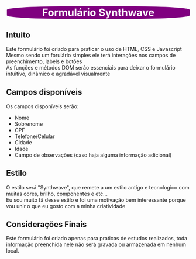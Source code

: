 # <center style="color: white; border: 2px solid white; border-radius: 30%;background-color: purple;">Formulário Synthwave</center>  

## **Intuito**  
Este formulário foi criado para praticar o uso de HTML, CSS e Javascript  
Mesmo sendo um forulário simples ele terá interações nos campos de preenchimento, labels e botões  
As funções e métodos DOM serão essenciais para deixar o formulário intuitivo, dinâmico e agradável visualmente  

## **Campos disponíveis**  
Os campos disponíveis serão:  
- Nome  
- Sobrenome  
- CPF  
- Telefone/Celular  
- Cidade  
- Idade  
- Campo de observações (caso haja alguma informação adicional)  

## **Estilo**  
O estilo será "Synthwave", que remete a um estilo antigo e tecnologico com muitas cores, brilho, componentes e etc...  
Eu sou muito fã desse estilo e foi uma motivação bem interessante porque vou unir o que eu gosto com a minha criatividade  

## **Considerações Finais**  
Este formulário foi criado apenas para praticas de estudos realizados, toda informação preenchida nele não será gravada ou armazenada em nenhum local.  
